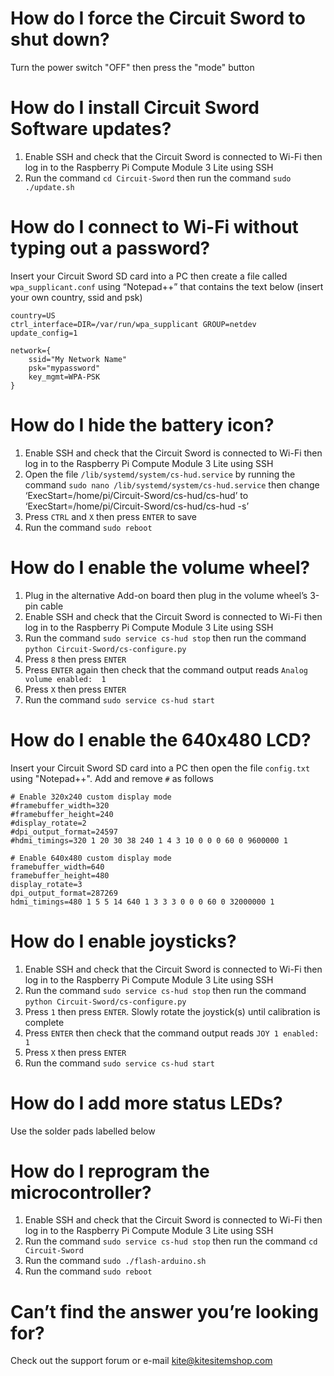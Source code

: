 # How do I force the Circuit Sword to shut down?
Turn the power switch "OFF" then press the "mode" button

# How do I install Circuit Sword Software updates?
1. Enable SSH and check that the Circuit Sword is connected to Wi-Fi then log in to the Raspberry Pi Compute Module 3 Lite using SSH
2. Run the command `cd Circuit-Sword` then run the command `sudo ./update.sh`

# How do I connect to Wi-Fi without typing out a password?
Insert your Circuit Sword SD card into a PC then create a file called `wpa_supplicant.conf` using “Notepad++” that contains the text below (insert your own country, ssid and psk)
```
country=US
ctrl_interface=DIR=/var/run/wpa_supplicant GROUP=netdev
update_config=1

network={
    ssid="My Network Name"
    psk="mypassword"
    key_mgmt=WPA-PSK
}
```

# How do I hide the battery icon?
1. Enable SSH and check that the Circuit Sword is connected to Wi-Fi then log in to the Raspberry Pi Compute Module 3 Lite using SSH
2. Open the file `/lib/systemd/system/cs-hud.service` by running the command `sudo nano /lib/systemd/system/cs-hud.service` then change ‘ExecStart=/home/pi/Circuit-Sword/cs-hud/cs-hud’ to ‘ExecStart=/home/pi/Circuit-Sword/cs-hud/cs-hud -s’
3. Press `CTRL` and `X` then press `ENTER` to save
4. Run the command `sudo reboot`

# How do I enable the volume wheel?
1. Plug in the alternative Add-on board then plug in the volume wheel’s 3-pin cable
2. Enable SSH and check that the Circuit Sword is connected to Wi-Fi then log in to the Raspberry Pi Compute Module 3 Lite using SSH
3. Run the command `sudo service cs-hud stop` then run the command `python Circuit-Sword/cs-configure.py`
4. Press `8` then press `ENTER`
5. Press `ENTER` again then check that the command output reads `Analog volume enabled:  1`
6. Press `X` then press `ENTER`
7. Run the command `sudo service cs-hud start`

# How do I enable the 640x480 LCD?
Insert your Circuit Sword SD card into a PC then open the file `config.txt` using "Notepad++". Add and remove `#` as follows
```
# Enable 320x240 custom display mode
#framebuffer_width=320
#framebuffer_height=240
#display_rotate=2
#dpi_output_format=24597
#hdmi_timings=320 1 20 30 38 240 1 4 3 10 0 0 0 60 0 9600000 1

# Enable 640x480 custom display mode
framebuffer_width=640
framebuffer_height=480
display_rotate=3
dpi_output_format=287269
hdmi_timings=480 1 5 5 14 640 1 3 3 3 0 0 0 60 0 32000000 1
```

# How do I enable joysticks?
1. Enable SSH and check that the Circuit Sword is connected to Wi-Fi then log in to the Raspberry Pi Compute Module 3 Lite using SSH
2. Run the command `sudo service cs-hud stop` then run the command `python Circuit-Sword/cs-configure.py`
3. Press `1` then press `ENTER`. Slowly rotate the joystick(s) until calibration is complete
4. Press `ENTER` then check that the command output reads `JOY 1 enabled: 1`
5. Press `X` then press `ENTER`
6. Run the command `sudo service cs-hud start`

# How do I add more status LEDs?
Use the solder pads labelled below

# How do I reprogram the microcontroller?
1. Enable SSH and check that the Circuit Sword is connected to Wi-Fi then log in to the Raspberry Pi Compute Module 3 Lite using SSH
2. Run the command `sudo service cs-hud stop` then run the command `cd Circuit-Sword`
3. Run the command `sudo ./flash-arduino.sh`
4. Run the command `sudo reboot`

# Can’t find the answer you’re looking for?
Check out the support forum or e-mail kite@kitesitemshop.com
